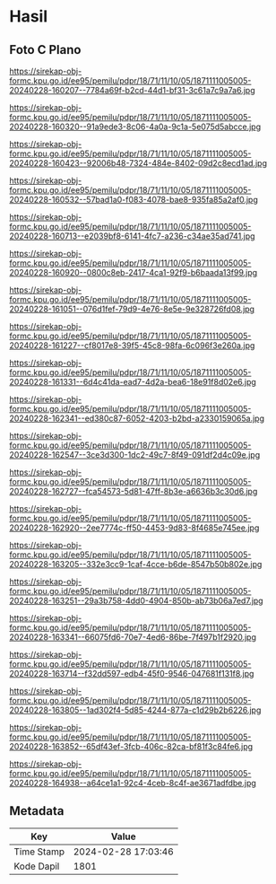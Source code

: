 # Hasil

## Foto C Plano

https://sirekap-obj-formc.kpu.go.id/ee95/pemilu/pdpr/18/71/11/10/05/1871111005005-20240228-160207--7784a69f-b2cd-44d1-bf31-3c61a7c9a7a6.jpg

https://sirekap-obj-formc.kpu.go.id/ee95/pemilu/pdpr/18/71/11/10/05/1871111005005-20240228-160320--91a9ede3-8c06-4a0a-9c1a-5e075d5abcce.jpg

https://sirekap-obj-formc.kpu.go.id/ee95/pemilu/pdpr/18/71/11/10/05/1871111005005-20240228-160423--92006b48-7324-484e-8402-09d2c8ecd1ad.jpg

https://sirekap-obj-formc.kpu.go.id/ee95/pemilu/pdpr/18/71/11/10/05/1871111005005-20240228-160532--57bad1a0-f083-4078-bae8-935fa85a2af0.jpg

https://sirekap-obj-formc.kpu.go.id/ee95/pemilu/pdpr/18/71/11/10/05/1871111005005-20240228-160713--e2039bf8-6141-4fc7-a236-c34ae35ad741.jpg

https://sirekap-obj-formc.kpu.go.id/ee95/pemilu/pdpr/18/71/11/10/05/1871111005005-20240228-160920--0800c8eb-2417-4ca1-92f9-b6baada13f99.jpg

https://sirekap-obj-formc.kpu.go.id/ee95/pemilu/pdpr/18/71/11/10/05/1871111005005-20240228-161051--076d1fef-79d9-4e76-8e5e-9e328726fd08.jpg

https://sirekap-obj-formc.kpu.go.id/ee95/pemilu/pdpr/18/71/11/10/05/1871111005005-20240228-161227--cf8017e8-39f5-45c8-98fa-6c096f3e260a.jpg

https://sirekap-obj-formc.kpu.go.id/ee95/pemilu/pdpr/18/71/11/10/05/1871111005005-20240228-161331--6d4c41da-ead7-4d2a-bea6-18e91f8d02e6.jpg

https://sirekap-obj-formc.kpu.go.id/ee95/pemilu/pdpr/18/71/11/10/05/1871111005005-20240228-162341--ed380c87-6052-4203-b2bd-a2330159065a.jpg

https://sirekap-obj-formc.kpu.go.id/ee95/pemilu/pdpr/18/71/11/10/05/1871111005005-20240228-162547--3ce3d300-1dc2-49c7-8f49-091df2d4c09e.jpg

https://sirekap-obj-formc.kpu.go.id/ee95/pemilu/pdpr/18/71/11/10/05/1871111005005-20240228-162727--fca54573-5d81-47ff-8b3e-a6636b3c30d6.jpg

https://sirekap-obj-formc.kpu.go.id/ee95/pemilu/pdpr/18/71/11/10/05/1871111005005-20240228-162920--2ee7774c-ff50-4453-9d83-8f4685e745ee.jpg

https://sirekap-obj-formc.kpu.go.id/ee95/pemilu/pdpr/18/71/11/10/05/1871111005005-20240228-163205--332e3cc9-1caf-4cce-b6de-8547b50b802e.jpg

https://sirekap-obj-formc.kpu.go.id/ee95/pemilu/pdpr/18/71/11/10/05/1871111005005-20240228-163251--29a3b758-4dd0-4904-850b-ab73b06a7ed7.jpg

https://sirekap-obj-formc.kpu.go.id/ee95/pemilu/pdpr/18/71/11/10/05/1871111005005-20240228-163341--66075fd6-70e7-4ed6-86be-7f497b1f2920.jpg

https://sirekap-obj-formc.kpu.go.id/ee95/pemilu/pdpr/18/71/11/10/05/1871111005005-20240228-163714--f32dd597-edb4-45f0-9546-047681f131f8.jpg

https://sirekap-obj-formc.kpu.go.id/ee95/pemilu/pdpr/18/71/11/10/05/1871111005005-20240228-163805--1ad302f4-5d85-4244-877a-c1d29b2b6226.jpg

https://sirekap-obj-formc.kpu.go.id/ee95/pemilu/pdpr/18/71/11/10/05/1871111005005-20240228-163852--65df43ef-3fcb-406c-82ca-bf81f3c84fe6.jpg

https://sirekap-obj-formc.kpu.go.id/ee95/pemilu/pdpr/18/71/11/10/05/1871111005005-20240228-164938--a64ce1a1-92c4-4ceb-8c4f-ae3671adfdbe.jpg


## Metadata

| Key        | Value               |
| ---------- | ------------------- |
| Time Stamp | 2024-02-28 17:03:46 |
| Kode Dapil | 1801                |




